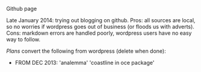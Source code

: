 Github page

Late January 2014: trying out blogging on github.  Pros: all sources are local, so no worries if wordpress goes out of business (or floods us with adverts).  Cons: markdown errors are handled poorly, wordpress users have no easy way to follow.

*Plans* convert the following from wordpress (delete when done):

- FROM DEC 2013: 'analemma' 'coastline in oce package'
